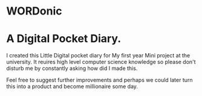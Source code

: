 # WORDonic
# A Digital Pocket Diary.

I created this Little Digital pocket diary for My first year Mini project at the university. It reuires high level computer science knowledge so please don't disturb me by constantly asking how did I made this.

Feel free to suggest further improvements and perhaps we could later turn this into a product and become millionaire some day.

